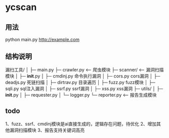# ycscan
## 用法
python main.py http://example.com

## 结构说明
漏扫工具/
│
├─ main.py
├─ crawler.py    <-- 爬虫模块
├─ scanner/   <-- 漏洞扫描模块
│   ├─ __init__.py
│   ├─ cmdinj.py   命令执行漏洞
│   ├─ cors.py    cors漏洞
│   ├─ deadjs.py   死链扫描
│   ├─ dirtrav.py   目录遍历
│   ├─ fuzz.py   fuzz模块
│   ├─ sqli.py    sql注入漏洞
│   ├─ ssrf.py   ssrf漏洞
│   ├─ xss.py      xss漏洞
├─ utils/
│   ├─ __init__.py
│   ├─ requester.py
│   └─ logger.py
└─ reporter.py    <-- 报告生成模块



## todo
1、fuzz、ssrf、cmdinj模块是ai直接生成的，逻辑存在问题，待优化
2、增加其他漏洞扫描模块
3、报告支持关键词高亮
